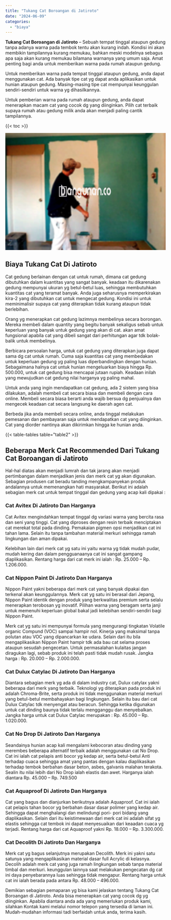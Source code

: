 ```yaml
---
title: "Tukang Cat Boroangan di Jatiroto"
date: "2024-06-09"
categories: 
  - "biaya"
---
```


**Tukang Cat Boroangan di Jatiroto** – Sebuah tempat tinggal ataupun gedung tanpa adanya warna pada tembok tentu akan kurang indah. Kondisi ini akan membikin tampilannya kurang memukau, bahkan meski modelnya sebagus apa saja akan kurang memukau bilamana warnanya yang umum saja. Amat penting bagi anda untuk memberikan warna pada rumah ataupun gedung.

Untuk memberikan warna pada tempat tinggal ataupun gedung, anda dapat menggunakan cat. Ada banyak tipe cat yg dapat anda aplikasikan untuk hunian ataupun gedung. Masing-masing tipe cat mempunyai keunggulan sendiri-sendiri untuk warna yg dihasilkannya.

Untuk pemberian warna pada rumah ataupun gedung, anda dapat menerapkan macam cat yang cocok dg yang diinginkan. Pilih cat terbaik supaya rumah atau gedung milik anda akan menjadi paling cantik tampilannya.

{{< toc >}}

![Tukang Cat Boroangan di Jatiroto](/images/jasa-cat-murah22.png)

## Biaya Tukang Cat Di Jatiroto

Cat gedung berlainan dengan cat untuk rumah, dimana cat gedung dibutuhkan dalam kuantitas yang sangat banyak. keadaan itu dikarenakan gedung mempunyai ukuran yg betul-betul luas, sehingga membutuhkan kuantitas cat yang teramat banyak. Anda juga seharusnya memperkirakan kira-2 yang dibutuhkan cat untuk mengecat gedung. Kondisi ini untuk meminimalisir supaya cat yang diterapkan tidak kurang ataupun tidak berlebihan.

Orang yg menerapkan cat gedung lazimnya membelinya secara borongan. Mereka membeli dalam quantity yang begitu banyak sekaligus sebab untuk keperluan yang banyak untuk gedung yang akan di cat. akan amat fungsional apabila cat yang dibeli sangat dari perhitungan agar tdk bolak-balik untuk membelinya.

Berbicara persoalan harga, untuk cat gedung yang diterapkan juga dapat sama dg cat untuk rumah. Cuma saja kuantitas cat yang membedakan untuk keperluan gedung yg paling luas diperbandingkan dengan hunian. Sebagaimana halnya cat untuk hunian mengeluarkan biaya hingga Rp. 500.000, untuk cat gedung bisa mencapai jutaan rupiah. Keadaan inilah yang mewujudkan cat gedung nilai harganya yg paling mahal.

Untuk anda yang ingin mendapatkan cat gedung, ada 2 sistem yang bisa dilakukan, adalah membeli cat secara biasa dan membeli dengan cara online. Membeli secara biasa berarti anda wajib bersua dg penjualnya dan mengecek keadaan cat secara langsung ke daerah agen cat.

Berbeda jika anda membeli secara online, anda tinggal melakukan pemesanan dan pembayaran saja untuk mendapatkan cat yang diinginkan. Cat yang diorder nantinya akan dikirimkan hingga ke hunian anda.

{{< table-tables table="table2" >}}

## Beberapa Merk Cat Recommended Dari Tukang Cat Boroangan di Jatiroto

Hal-hal diatas akan menjadi lumrah dan tak jarang akan menjadi pertimbangan dalam menjadikan jenis dan merk cat yg akan digunakan. Sebagian produsen cat beradu tanding mengkampanyekan produk andalannya untuk memenangkan hati masyarakat. Berikut ini adalah sebagian merk cat untuk tempat tinggal dan gedung yang acap kali dipakai :

### Cat Avitex Di Jatiroto Dan Harganya

Cat Avitex mengindahkan tempat tinggal dg variasi warna yang bercita rasa dan seni yang tinggi. Cat yang diproses dengan resin terbaik menciptakan cat merekat total pada dinding. Pemakaian pigmen opsi menjadikan cat ini tahan lama. Selain itu tanpa tambahan material merkuri sehingga ramah lingkungan dan aman dipakai.

Kelebihan lain dari merk cat yg satu ini yaitu warna yg tidak mudah pudar, mudah kering dan dalam pengguanaanya cat ini sangat gampang diaplikasikan. Rentang harga dari cat merk ini ialah : Rp. 25.000 – Rp. 1.206.000.

### Cat Nippon Paint Di Jatiroto Dan Harganya

Nippon Paint yakni beberapa dari merk cat yang banyak dipakai dan terkenal akan keunggulannya. Merk cat yg satu ini berasal dari Jepang, Nippon Paint identik dengan produk yang berkwalitas premium serta selalu menerapkan terobosan yg inovatif. Pilihan warna yang beragam serta janji untuk memenuhi keperluan global bakal jadi kelebihan sendiri-sendiri bagi Nippon Paint.

Merk cat yg satu ini mempunyai formula yang mengurangi tingkatan Volatile organic Compund (VOC) sampai hampir nol. Kinerja yang maksimal tanpa polutan atau VOC yang dipancarkan ke udara. Selain dari itu bila mengaplikasikan Nippon Paint hampir tdk ada bau cat selama proses ataupun sesudah pengecetan. Untuk permasalahan kulaitas jangan diragukan lagi, sebab produk ini telah pasti tidak mudah rusak. Jangka harga : Rp. 20.000 – Rp. 2.000.000.

### Cat Dulux Catylac Di Jatiroto Dan Harganya

Diantara sebagian merk yg ada di dalam industry cat, Dulux catylax yakni beberapa dari merk yang terbaik. Teknologi yg diterapkan pada produk ini adalah Chroma-Brite, serta produk ini tidak menggunakan material merkuri yang betul-betul membahayakan bagi lingkungan. Selain itu bau dari cat Dulux Catylac tdk menyengat atau beracun. Sehingga ketika digunakan untuk cat dinding baunya tidak terlalu mengganggu dan menyebalkan. Jangka harga untuk cat Dulux Catylac merupakan : Rp. 45.000 – Rp. 1.020.000.

### Cat No Drop Di Jatiroto Dan Harganya

Seandainya hunian acap kali mengalami kebocoran atau dinding yang merembes beberapa alternatif terbaik adalah menggunakan cat No Drop. Cat ini ialah cat pelapis anti bocor yg kedap air, serta betul-betul Anti terhadap cuaca sehingga amat yang pantas dengan kalau diaplikasikan terhadap tembok berbahan dasar beton, asbes, galvanis malahan terakota. Sealin itu nilai lebih dari No Drop ialah elastis dan awet. Harganya ialah diantara Rp. 45.000 – Rp. 749.500

### Cat Aquaproof Di Jatiroto Dan Harganya

Cat yang bagus dan dianjurkan berikutnya adalah Aquaproof. Cat ini ialah cat pelapis tahan bocor yg berbahan dasar dasar polimer yang kedap air. Sehingga dapat menghalangi dan melindungi pori- pori bidang yang diaplikasikan. Selain dari itu keistimewaan dari merk cat ini adalah sifat yg elastis sehingga cat tembok ini dapat menyesuaikan dari keaadan cuaca yg terjadi. Rentang harga dari cat Aquaproof yakni Rp. 18.000 – Rp. 3.300.000.

### Cat Decolith Di Jatiroto Dan Harganya

Merk cat yg bagus selanjutnya merupakan Decolith. Merk ini yakni satu satunya yang mengaplikasikan material dasar full Acrylic di kelasnya. Decolih adalah merk cat yang juga ramah lingkungan sebab tanpa material timbal dan merkuri. keunggulan lainnya saat melakukan pengecatan dg cat ini daya penyebarannya luas sehingga tidak mengapur. Rentang harga untuk cat ini ialah berada pada antara Rp. 48.000 – 496.000.

Demikian sebagian pemaparan yg bisa kami jelaskan tentang Tukang Cat Boroangan di Jatiroto. Anda bisa menerapkan cat yang cocok dg yg diinginkan. Apabila diantara anda ada yang memerlukan produk kami, silahkan Kontak kami melalui nomor telepon yang tersedia di laman ini. Mudah-mudahan informasi tadi berfaidah untuk anda, terima kasih.
